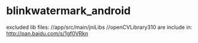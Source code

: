 # blinkwatermark_android
excluded lib files:
//app/src/main/jniLibs
//openCVLibrary310
are include in:
http://pan.baidu.com/s/1gf0VRkn

